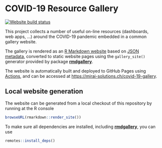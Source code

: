 # COVID-19 Resource Gallery

<!-- badges: start -->
[![Website build status](https://github.com/miraisolutions/covid-19-gallery/workflows/Website/badge.svg)](https://github.com/miraisolutions/covid-19-gallery/actions)
<!-- badges: end -->

This project collects a number of useful on-line resources (dashboards, web apps, ...) around the COVID-19 pandemic embedded in a common gallery website.

The gallery is rendered as an [R Markdown website](https://bookdown.org/yihui/rmarkdown/rmarkdown-site.html) based on [JSON metadata](meta/resources.json), converted to static website pages using the `gallery_site()` generator provided by package [**rmdgallery**](https://riccardoporreca.github.io/rmdgallery).

The website is automatically built and deployed to GitHub Pages using [Actions](https://help.github.com/en/actions), and can be accessed at https://mirai-solutions.ch/covid-19-gallery.


## Local website generation

The website can be generated from a local checkout of this repository by running at the R console
```r
browseURL(rmarkdown::render_site())
```
To make sure all dependencies are installed, including [**rmdgallery**](https://github.com/riccardoporreca/rmdgallery), you can use
```r
remotes::install_deps()
```
